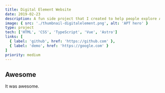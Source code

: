 ```yaml
---
title: Digital Element Website
date: 2019-02-23
description: A fun side project that I created to help people explore Atlanta.
image: { src: './thumbnail-digitalelement.png', alt: 'APT hero' }
type: project
tech: ['HTML', 'CSS', 'TypeScript', 'Vue', 'Astro']
links: [
  { label: 'github', href: 'https://github.com' },
  { label: 'demo', href: 'https://google.com' }
]
priority: medium
---
```


## Awesome

It was awesome.